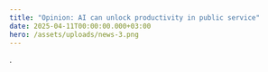 ```yaml
---
title: "Opinion: AI can unlock productivity in public service"
date: 2025-04-11T00:00:00.000+03:00
hero: /assets/uploads/news-3.png
---
```

.
